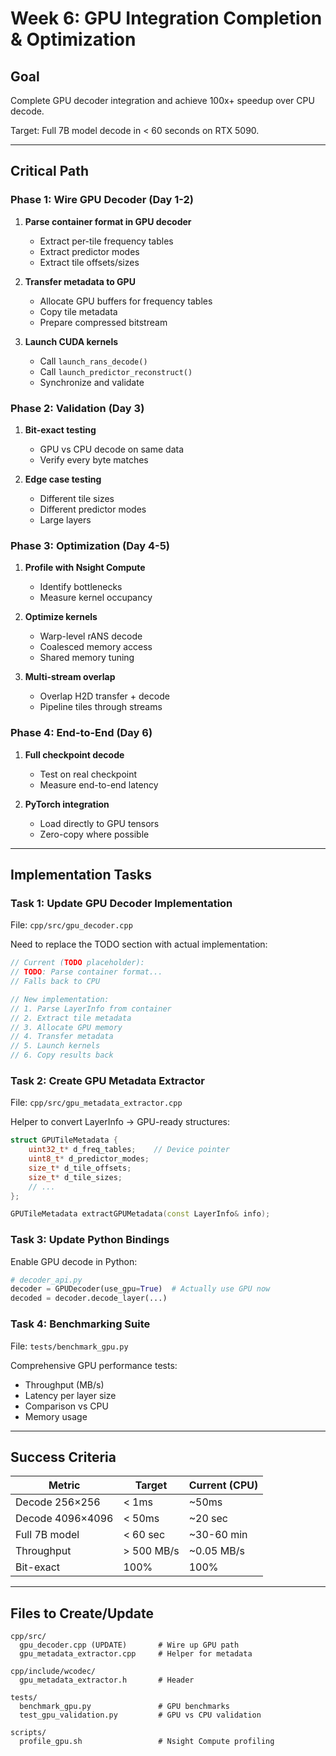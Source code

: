 # Week 6: GPU Integration Completion & Optimization

## Goal
Complete GPU decoder integration and achieve 100x+ speedup over CPU decode.

Target: Full 7B model decode in < 60 seconds on RTX 5090.

---

## Critical Path

### Phase 1: Wire GPU Decoder (Day 1-2)
1. **Parse container format in GPU decoder**
   - Extract per-tile frequency tables
   - Extract predictor modes
   - Extract tile offsets/sizes

2. **Transfer metadata to GPU**
   - Allocate GPU buffers for frequency tables
   - Copy tile metadata
   - Prepare compressed bitstream

3. **Launch CUDA kernels**
   - Call `launch_rans_decode()`
   - Call `launch_predictor_reconstruct()`
   - Synchronize and validate

### Phase 2: Validation (Day 3)
1. **Bit-exact testing**
   - GPU vs CPU decode on same data
   - Verify every byte matches

2. **Edge case testing**
   - Different tile sizes
   - Different predictor modes
   - Large layers

### Phase 3: Optimization (Day 4-5)
1. **Profile with Nsight Compute**
   - Identify bottlenecks
   - Measure kernel occupancy

2. **Optimize kernels**
   - Warp-level rANS decode
   - Coalesced memory access
   - Shared memory tuning

3. **Multi-stream overlap**
   - Overlap H2D transfer + decode
   - Pipeline tiles through streams

### Phase 4: End-to-End (Day 6)
1. **Full checkpoint decode**
   - Test on real checkpoint
   - Measure end-to-end latency

2. **PyTorch integration**
   - Load directly to GPU tensors
   - Zero-copy where possible

---

## Implementation Tasks

### Task 1: Update GPU Decoder Implementation
File: `cpp/src/gpu_decoder.cpp`

Need to replace the TODO section with actual implementation:
```cpp
// Current (TODO placeholder):
// TODO: Parse container format...
// Falls back to CPU

// New implementation:
// 1. Parse LayerInfo from container
// 2. Extract tile metadata
// 3. Allocate GPU memory
// 4. Transfer metadata
// 5. Launch kernels
// 6. Copy results back
```

### Task 2: Create GPU Metadata Extractor
File: `cpp/src/gpu_metadata_extractor.cpp`

Helper to convert LayerInfo → GPU-ready structures:
```cpp
struct GPUTileMetadata {
    uint32_t* d_freq_tables;    // Device pointer
    uint8_t* d_predictor_modes;
    size_t* d_tile_offsets;
    size_t* d_tile_sizes;
    // ...
};

GPUTileMetadata extractGPUMetadata(const LayerInfo& info);
```

### Task 3: Update Python Bindings
Enable GPU decode in Python:
```python
# decoder_api.py
decoder = GPUDecoder(use_gpu=True)  # Actually use GPU now
decoded = decoder.decode_layer(...)
```

### Task 4: Benchmarking Suite
File: `tests/benchmark_gpu.py`

Comprehensive GPU performance tests:
- Throughput (MB/s)
- Latency per layer size
- Comparison vs CPU
- Memory usage

---

## Success Criteria

| Metric | Target | Current (CPU) |
|--------|--------|---------------|
| Decode 256×256 | < 1ms | ~50ms |
| Decode 4096×4096 | < 50ms | ~20 sec |
| Full 7B model | < 60 sec | ~30-60 min |
| Throughput | > 500 MB/s | ~0.05 MB/s |
| Bit-exact | 100% | 100% |

---

## Files to Create/Update

```
cpp/src/
  gpu_decoder.cpp (UPDATE)       # Wire up GPU path
  gpu_metadata_extractor.cpp     # Helper for metadata
  
cpp/include/wcodec/
  gpu_metadata_extractor.h       # Header
  
tests/
  benchmark_gpu.py               # GPU benchmarks
  test_gpu_validation.py         # GPU vs CPU validation
  
scripts/
  profile_gpu.sh                 # Nsight Compute profiling
```

